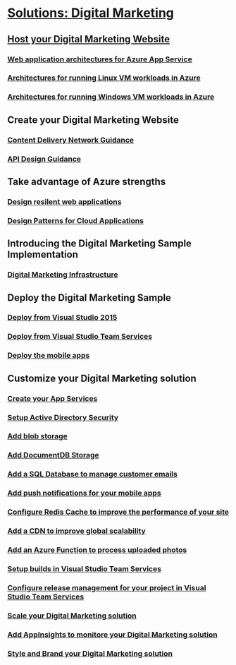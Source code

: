 # [Solutions: Digital Marketing](digital-marketing-landing-page.md)
## [Host your Digital Marketing Website](platform-selection.md)
### [Web application architectures for Azure App Service](/azure/architecture/app-service/basic-web-app?toc=/azure/solutions/digital-marketing/toc.json)
### [Architectures for running Linux VM workloads in Azure](/azure/architecture/virtual-machines-linux/index?toc=/azure/solutions/digital-marketing/toc.json)
### [Architectures for running Windows VM workloads in Azure](/azure/architecture/virtual-machines-windows/index?toc=/azure/solutions/digital-marketing/toc.json)
## Create your Digital Marketing Website
### [Content Delivery Network Guidance](/azure/guidance/best-practices/cdn?toc=/azure/solutions/digital-marketing/toc.json)
### [API Design Guidance](/azure/guidance/best-practices/api-design?toc=/azure/solutions/digital-marketing/toc.json)
## Take advantage of Azure strengths
### [Design resilent web applications](/azure/guidance/resiliency?toc=/azure/solutions/digital-marketing/toc.json)
### [Design Patterns for Cloud Applications](/azure/design-patterns?toc=/azure/solutions/digital-marketing/toc.json)
## Introducing the Digital Marketing Sample Implementation
### [Digital Marketing Infrastructure](solution-architecture-landing-Page.md)
## Deploy the Digital Marketing Sample
### [Deploy from Visual Studio 2015](ReadMeVS2015.md)
### [Deploy from Visual Studio Team Services](ReadMeVsts.md)
### [Deploy the mobile apps](ReadMeXamarin.md)
## Customize your Digital Marketing solution
### [Create your App Services](labs/Lab01-ArmAndAppService.md)
### [Setup Active Directory Security](labs/Lab02-Security.md)
### [Add blob storage](labs/Lab03-AzureStorage.md)
### [Add DocumentDB Storage](labs/Lab04-DocumentDB.md)
### [Add a SQL Database to manage customer emails](labs/Lab05-SqlServer.md)
### [Add push notifications for your mobile apps](labs/Lab07-NotificationHubs.md)
### [Configure Redis Cache to improve the performance of your site](labs/Lab08-RedisCache.md)
### [Add a CDN to improve global scalability](labs/Lab09-CDN.md)
### [Add an Azure Function to process uploaded photos](labs/Lab10-AzureFunctions.md)
### [Setup builds in Visual Studio Team Services](labs/Lab11-VSTS-TeamBuild.md)
### [Configure release management for your project in Visual Studio Team Services](labs/Lab12-VSTS-ReleaseManagement.md)
### [Scale your Digital Marketing solution](labs/Lab13-ScalingAndAvailability.md)
### [Add AppInsights to monitore your Digital Marketing solution](labs/Lab14-AppInsights.md)
### [Style and Brand your Digital Marketing solution](labs/Lab15-StylingBranding.md)
